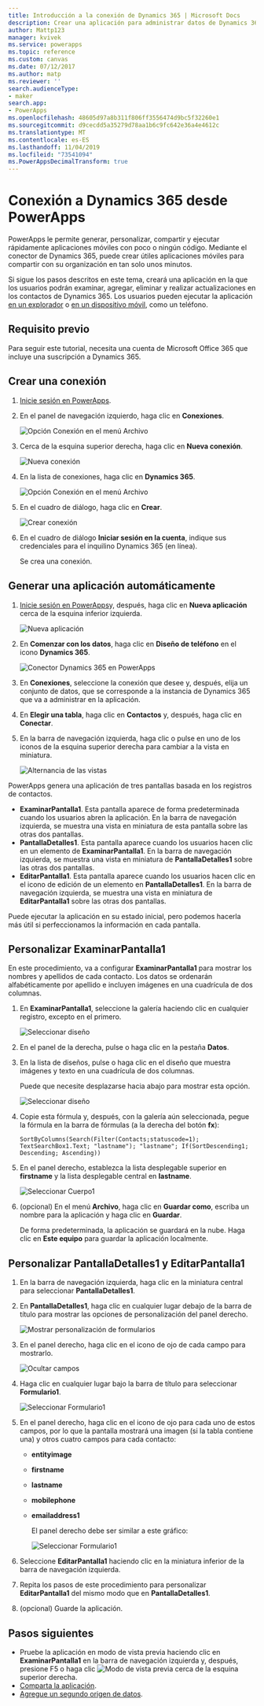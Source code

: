 ```yaml
---
title: Introducción a la conexión de Dynamics 365 | Microsoft Docs
description: Crear una aplicación para administrar datos de Dynamics 365
author: Mattp123
manager: kvivek
ms.service: powerapps
ms.topic: reference
ms.custom: canvas
ms.date: 07/12/2017
ms.author: matp
ms.reviewer: ''
search.audienceType:
- maker
search.app:
- PowerApps
ms.openlocfilehash: 48605d97a8b311f806ff3556474d9bc5f32260e1
ms.sourcegitcommit: d9cecdd5a35279d78aa1b6c9fc642e36a4e4612c
ms.translationtype: MT
ms.contentlocale: es-ES
ms.lasthandoff: 11/04/2019
ms.locfileid: "73541094"
ms.PowerAppsDecimalTransform: true
---
```

# <a name="connect-to-dynamics-365-from-powerapps"></a>Conexión a Dynamics 365 desde PowerApps
PowerApps le permite generar, personalizar, compartir y ejecutar rápidamente aplicaciones móviles con poco o ningún código. Mediante el conector de Dynamics 365, puede crear útiles aplicaciones móviles para compartir con su organización en tan solo unos minutos.

Si sigue los pasos descritos en este tema, creará una aplicación en la que los usuarios podrán examinar, agregar, eliminar y realizar actualizaciones en los contactos de Dynamics 365. Los usuarios pueden ejecutar la aplicación [en un explorador](../../../user/run-app-browser.md) o [en un dispositivo móvil](../../../user/run-app-client.md), como un teléfono.

## <a name="prerequisite"></a>Requisito previo
Para seguir este tutorial, necesita una cuenta de Microsoft Office 365 que incluye una suscripción a Dynamics 365.

## <a name="create-a-connection"></a>Crear una conexión
1. [Inicie sesión en PowerApps](https://make.powerapps.com?utm_source=padocs&utm_medium=linkinadoc&utm_campaign=referralsfromdoc).
2. En el panel de navegación izquierdo, haga clic en **Conexiones**.
   
    ![Opción Conexión en el menú Archivo](./media/connection-dynamics-crmonline/file-connections.png)
3. Cerca de la esquina superior derecha, haga clic en **Nueva conexión**.
   
    ![Nueva conexión](./media/connection-dynamics-crmonline/new-connection.png)
4. En la lista de conexiones, haga clic en **Dynamics 365**.
   
    ![Opción Conexión en el menú Archivo](./media/connection-dynamics-crmonline/connection-d365.png)
5. En el cuadro de diálogo, haga clic en **Crear**.
   
    ![Crear conexión](./media/connection-dynamics-crmonline/create-connection.png)
6. En el cuadro de diálogo **Iniciar sesión en la cuenta**, indique sus credenciales para el inquilino Dynamics 365 (en línea).
   
    Se crea una conexión.

## <a name="generate-an-app-automatically"></a>Generar una aplicación automáticamente
1. [Inicie sesión en PowerApps](https://make.powerapps.com?utm_source=padocs&utm_medium=linkinadoc&utm_campaign=referralsfromdoc)y, después, haga clic en **Nueva aplicación** cerca de la esquina inferior izquierda.
   
    ![Nueva aplicación](./media/connection-dynamics-crmonline/new-app.png)
2. En **Comenzar con los datos**, haga clic en **Diseño de teléfono** en el icono **Dynamics 365**.
   
    ![Conector Dynamics 365 en PowerApps](./media/connection-dynamics-crmonline/phonelayout.png)
3. En **Conexiones**, seleccione la conexión que desee y, después, elija un conjunto de datos, que se corresponde a la instancia de Dynamics 365 que va a administrar en la aplicación.
4. En **Elegir una tabla**, haga clic en **Contactos** y, después, haga clic en **Conectar**.
5. En la barra de navegación izquierda, haga clic o pulse en uno de los iconos de la esquina superior derecha para cambiar a la vista en miniatura.
   
    ![Alternancia de las vistas](./media/connection-dynamics-crmonline/toggle-view.png)

PowerApps genera una aplicación de tres pantallas basada en los registros de contactos.

* **ExaminarPantalla1**. Esta pantalla aparece de forma predeterminada cuando los usuarios abren la aplicación. En la barra de navegación izquierda, se muestra una vista en miniatura de esta pantalla sobre las otras dos pantallas.
* **PantallaDetalles1**. Esta pantalla aparece cuando los usuarios hacen clic en un elemento de **ExaminarPantalla1**.  En la barra de navegación izquierda, se muestra una vista en miniatura de **PantallaDetalles1** sobre las otras dos pantallas.
* **EditarPantalla1**. Esta pantalla aparece cuando los usuarios hacen clic en el icono de edición de un elemento en **PantallaDetalles1**. En la barra de navegación izquierda, se muestra una vista en miniatura de **EditarPantalla1** sobre las otras dos pantallas.

Puede ejecutar la aplicación en su estado inicial, pero podemos hacerla más útil si perfeccionamos la información en cada pantalla.

## <a name="customize-browsescreen1"></a>Personalizar ExaminarPantalla1
En este procedimiento, va a configurar **ExaminarPantalla1** para mostrar los nombres y apellidos de cada contacto. Los datos se ordenarán alfabéticamente por apellido e incluyen imágenes en una cuadrícula de dos columnas.

1. En **ExaminarPantalla1**, seleccione la galería haciendo clic en cualquier registro, excepto en el primero.
   
    ![Seleccionar diseño](./media/connection-dynamics-crmonline/select-gallery.png)
2. En el panel de la derecha, pulse o haga clic en la pestaña **Datos**.
3. En la lista de diseños, pulse o haga clic en el diseño que muestra imágenes y texto en una cuadrícula de dos columnas.
   
    Puede que necesite desplazarse hacia abajo para mostrar esta opción.
   
    ![Seleccionar diseño](./media/connection-dynamics-crmonline/select-layout.png)
4. Copie esta fórmula y, después, con la galería aún seleccionada, pegue la fórmula en la barra de fórmulas (a la derecha del botón **fx**):
   
    `SortByColumns(Search(Filter(Contacts;statuscode=1); TextSearchBox1.Text; "lastname"); "lastname"; If(SortDescending1; Descending; Ascending))`
5. En el panel derecho, establezca la lista desplegable superior en **firstname** y la lista desplegable central en **lastname**.
   
    ![Seleccionar Cuerpo1](./media/connection-dynamics-crmonline/firstname-lastname.png)
6. (opcional) En el menú **Archivo**, haga clic en **Guardar como**, escriba un nombre para la aplicación y haga clic en **Guardar**.
   
    De forma predeterminada, la aplicación se guardará en la nube. Haga clic en **Este equipo** para guardar la aplicación localmente.

## <a name="customize-detailsscreen1-and-editscreen1"></a>Personalizar PantallaDetalles1 y EditarPantalla1
1. En la barra de navegación izquierda, haga clic en la miniatura central para seleccionar **PantallaDetalles1**.
2. En **PantallaDetalles1**, haga clic en cualquier lugar debajo de la barra de título para mostrar las opciones de personalización del panel derecho.
   
    ![Mostrar personalización de formularios](./media/connection-dynamics-crmonline/show-customization.png)
3. En el panel derecho, haga clic en el icono de ojo de cada campo para mostrarlo.
   
    ![Ocultar campos](./media/connection-dynamics-crmonline/hide-field.png)
4. Haga clic en cualquier lugar bajo la barra de título para seleccionar **Formulario1**.
   
    ![Seleccionar Formulario1](./media/connection-dynamics-crmonline/select-form1.png)
5. En el panel derecho, haga clic en el icono de ojo para cada uno de estos campos, por lo que la pantalla mostrará una imagen (si la tabla contiene una) y otros cuatro campos para cada contacto:
   
   * **entityimage**
   * **firstname**
   * **lastname**
   * **mobilephone**
   * **emailaddress1**
     
     El panel derecho debe ser similar a este gráfico:
     
     ![Seleccionar Formulario1](./media/connection-dynamics-crmonline/show-fields.png)
6. Seleccione **EditarPantalla1** haciendo clic en la miniatura inferior de la barra de navegación izquierda.
7. Repita los pasos de este procedimiento para personalizar **EditarPantalla1** del mismo modo que en **PantallaDetalles1**.
8. (opcional) Guarde la aplicación.

## <a name="next-steps"></a>Pasos siguientes
* Pruebe la aplicación en modo de vista previa haciendo clic en **ExaminarPantalla1** en la barra de navegación izquierda y, después, presione F5 o haga clic ![Modo de vista previa](./media/connection-dynamics-crmonline/runpowerapp.png) cerca de la esquina superior derecha.
* [Comparta la aplicación](../share-app.md).
* [Agregue un segundo origen de datos](../add-data-connection.md).

